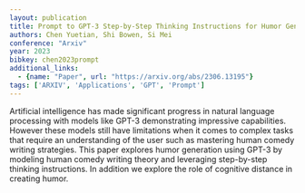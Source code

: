 ```yaml
---
layout: publication
title: Prompt to GPT-3 Step-by-Step Thinking Instructions for Humor Generation
authors: Chen Yuetian, Shi Bowen, Si Mei
conference: "Arxiv"
year: 2023
bibkey: chen2023prompt
additional_links:
  - {name: "Paper", url: "https://arxiv.org/abs/2306.13195"}
tags: ['ARXIV', 'Applications', 'GPT', 'Prompt']
---
```

Artificial intelligence has made significant progress in natural language processing with models like GPT-3 demonstrating impressive capabilities. However these models still have limitations when it comes to complex tasks that require an understanding of the user such as mastering human comedy writing strategies. This paper explores humor generation using GPT-3 by modeling human comedy writing theory and leveraging step-by-step thinking instructions. In addition we explore the role of cognitive distance in creating humor.
